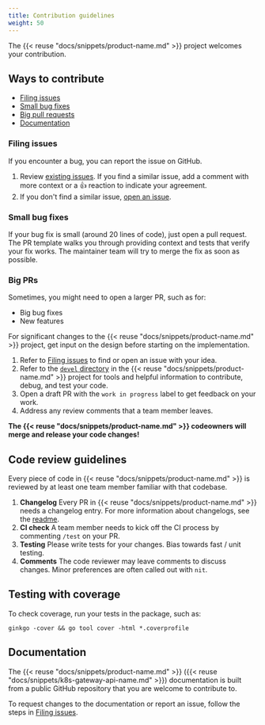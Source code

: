 ```yaml
---
title: Contribution guidelines
weight: 50
---
```


The {{< reuse "docs/snippets/product-name.md" >}} project welcomes your contribution.

## Ways to contribute

* [Filing issues](#filing-issues)
* [Small bug fixes](#small-bug-fixes)
* [Big pull requests](#big-prs)
* [Documentation](#documentation)

### Filing issues

If you encounter a bug, you can report the issue on GitHub.

1. Review [existing issues](https://github.com/k8sgateway/k8sgateway.io/issues). If you find a similar issue, add a comment with more context or a 👍 reaction to indicate your agreement.
2. If you don't find a similar issue, [open an issue](https://github.com/k8sgateway/k8sgateway.io/issues/new/choose).


### Small bug fixes

If your bug fix is small (around 20 lines of code), just open a pull request. The PR template walks you through providing context and tests that verify your fix works. The maintainer team will try to merge the fix as soon as possible.

### Big PRs

Sometimes, you might need to open a larger PR, such as for:

- Big bug fixes
- New features

For significant changes to the {{< reuse "docs/snippets/product-name.md" >}} project, get input on the design before starting on the implementation.

1. Refer to [Filing issues](#filing-issues) to find or open an issue with your idea.
2. Refer to the [`devel` directory](https://github.com/k8sgateway/k8sgateway.io/tree/main/devel) in the {{< reuse "docs/snippets/product-name.md" >}} project for tools and helpful information to contribute, debug, and test your code.
3. Open a draft PR with the `work in progress` label to get feedback on your work.
4. Address any review comments that a team member leaves.

**The {{< reuse "docs/snippets/product-name.md" >}} codeowners will merge and release your code changes!**

## Code review guidelines

Every piece of code in {{< reuse "docs/snippets/product-name.md" >}} is reviewed by at least one team member familiar with that codebase.

1. **Changelog** Every PR in {{< reuse "docs/snippets/product-name.md" >}} needs a changelog entry. For more information about changelogs, see the [readme](https://github.com/solo-io/go-utils/tree/main/changelogutils). 
2. **CI check** A team member needs to kick off the CI process by commenting `/test` on your PR.
3. **Testing** Please write tests for your changes. Bias towards fast / unit testing. 
4. **Comments** The code reviewer may leave comments to discuss changes. Minor preferences are often called out with `nit`.

## Testing with coverage

To check coverage, run your tests in the package, such as:

```shell
ginkgo -cover && go tool cover -html *.coverprofile
```

## Documentation

The {{< reuse "docs/snippets/product-name.md" >}} ({{< reuse "docs/snippets/k8s-gateway-api-name.md" >}}) documentation is built from a public GitHub repository that you are welcome to contribute to.

To request changes to the documentation or report an issue, follow the steps in [Filing issues](#filing-issues). 
